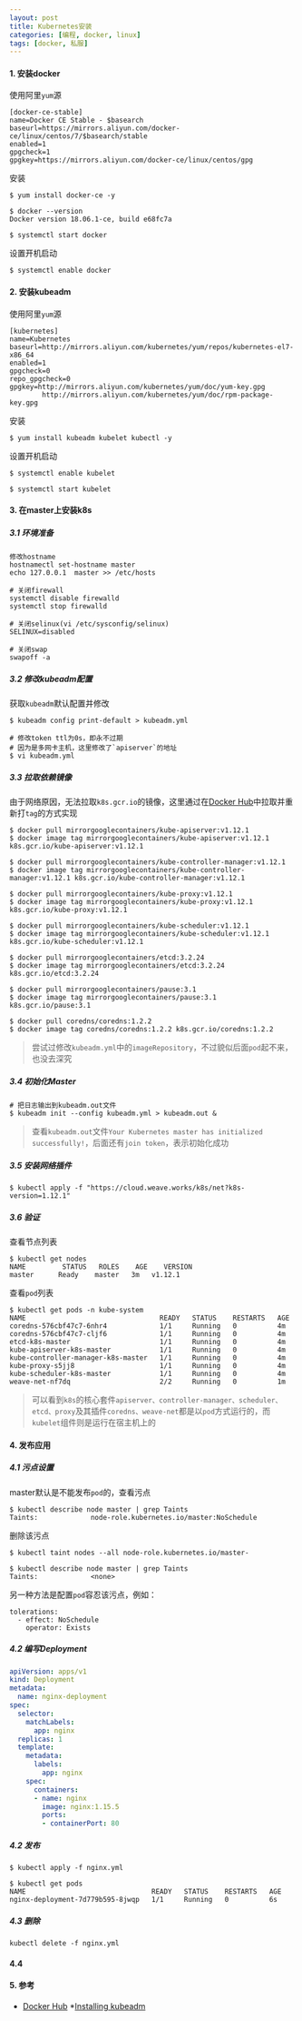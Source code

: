 ```yaml
---
layout: post
title: Kubernetes安装
categories: [编程, docker, linux]
tags: [docker, 私服]
---
```



>

#### 1. 安装docker

使用阿里`yum`源
```
[docker-ce-stable]
name=Docker CE Stable - $basearch
baseurl=https://mirrors.aliyun.com/docker-ce/linux/centos/7/$basearch/stable
enabled=1
gpgcheck=1
gpgkey=https://mirrors.aliyun.com/docker-ce/linux/centos/gpg
```

安装
```
$ yum install docker-ce -y

$ docker --version
Docker version 18.06.1-ce, build e68fc7a

$ systemctl start docker
```

设置开机启动

```
$ systemctl enable docker
```

#### 2. 安装kubeadm

使用阿里`yum`源
```
[kubernetes]
name=Kubernetes
baseurl=http://mirrors.aliyun.com/kubernetes/yum/repos/kubernetes-el7-x86_64
enabled=1
gpgcheck=0
repo_gpgcheck=0
gpgkey=http://mirrors.aliyun.com/kubernetes/yum/doc/yum-key.gpg
        http://mirrors.aliyun.com/kubernetes/yum/doc/rpm-package-key.gpg
```

安装
```
$ yum install kubeadm kubelet kubectl -y
```

设置开机启动
```
$ systemctl enable kubelet

$ systemctl start kubelet
```

#### 3. 在master上安装k8s

##### 3.1 环境准备

```
修改hostname
hostnamectl set-hostname master
echo 127.0.0.1  master >> /etc/hosts

# 关闭firewall
systemctl disable firewalld
systemctl stop firewalld

# 关闭selinux(vi /etc/sysconfig/selinux)
SELINUX=disabled

# 关闭swap
swapoff -a
```

##### 3.2 修改kubeadm配置

获取`kubeadm`默认配置并修改
```
$ kubeadm config print-default > kubeadm.yml

# 修改token ttl为0s，即永不过期
# 因为是多网卡主机，这里修改了`apiserver`的地址
$ vi kubeadm.yml
```

##### 3.3 拉取依赖镜像

由于网络原因，无法拉取`k8s.gcr.io`的镜像，这里通过在[Docker Hub](https://hub.docker.com)中拉取并重新打`tag`的方式实现

```
$ docker pull mirrorgooglecontainers/kube-apiserver:v1.12.1
$ docker image tag mirrorgooglecontainers/kube-apiserver:v1.12.1 k8s.gcr.io/kube-apiserver:v1.12.1

$ docker pull mirrorgooglecontainers/kube-controller-manager:v1.12.1
$ docker image tag mirrorgooglecontainers/kube-controller-manager:v1.12.1 k8s.gcr.io/kube-controller-manager:v1.12.1

$ docker pull mirrorgooglecontainers/kube-proxy:v1.12.1
$ docker image tag mirrorgooglecontainers/kube-proxy:v1.12.1 k8s.gcr.io/kube-proxy:v1.12.1

$ docker pull mirrorgooglecontainers/kube-scheduler:v1.12.1
$ docker image tag mirrorgooglecontainers/kube-scheduler:v1.12.1 k8s.gcr.io/kube-scheduler:v1.12.1

$ docker pull mirrorgooglecontainers/etcd:3.2.24
$ docker image tag mirrorgooglecontainers/etcd:3.2.24 k8s.gcr.io/etcd:3.2.24

$ docker pull mirrorgooglecontainers/pause:3.1
$ docker image tag mirrorgooglecontainers/pause:3.1 k8s.gcr.io/pause:3.1

$ docker pull coredns/coredns:1.2.2
$ docker image tag coredns/coredns:1.2.2 k8s.gcr.io/coredns:1.2.2
```

> 尝试过修改`kubeadm.yml`中的`imageRepository`，不过貌似后面`pod`起不来，也没去深究

##### 3.4 初始化Master

```
# 把日志输出到kubeadm.out文件
$ kubeadm init --config kubeadm.yml > kubeadm.out &
```

> 查看`kubeadm.out`文件`Your Kubernetes master has initialized successfully!`，后面还有`join token`，表示初始化成功

##### 3.5 安装网络插件

```
$ kubectl apply -f "https://cloud.weave.works/k8s/net?k8s-version=1.12.1"
```

##### 3.6 验证

查看节点列表
```
$ kubectl get nodes
NAME         STATUS   ROLES    AGE    VERSION
master      Ready    master   3m   v1.12.1
```

查看`pod`列表
```
$ kubectl get pods -n kube-system
NAME                                 READY   STATUS    RESTARTS   AGE
coredns-576cbf47c7-6nhr4             1/1     Running   0          4m
coredns-576cbf47c7-cljf6             1/1     Running   0          4m
etcd-k8s-master                      1/1     Running   0          4m
kube-apiserver-k8s-master            1/1     Running   0          4m
kube-controller-manager-k8s-master   1/1     Running   0          4m
kube-proxy-s5jj8                     1/1     Running   0          4m
kube-scheduler-k8s-master            1/1     Running   0          4m
weave-net-nf7dq                      2/2     Running   0          1m
```

> 可以看到`k8s`的核心套件`apiserver、controller-manager、scheduler、etcd、proxy`及其插件`coredns、weave-net`都是以`pod`方式运行的，而`kubelet`组件则是运行在宿主机上的

#### 4. 发布应用

##### 4.1 污点设置

master默认是不能发布`pod`的，查看污点
```
$ kubectl describe node master | grep Taints
Taints:             node-role.kubernetes.io/master:NoSchedule
```

删除该污点
```
$ kubectl taint nodes --all node-role.kubernetes.io/master-

$ kubectl describe node master | grep Taints
Taints:             <none>
```

另一种方法是配置`pod`容忍该污点，例如：

```
tolerations:
  - effect: NoSchedule
    operator: Exists
```

##### 4.2 编写Deployment

```yaml
apiVersion: apps/v1
kind: Deployment
metadata:
  name: nginx-deployment
spec:
  selector:
    matchLabels:
      app: nginx
  replicas: 1
  template:
    metadata:
      labels:
        app: nginx
    spec:
      containers:
      - name: nginx
        image: nginx:1.15.5
        ports:
        - containerPort: 80
```

##### 4.2 发布
```
$ kubectl apply -f nginx.yml

$ kubectl get pods
NAME                               READY   STATUS    RESTARTS   AGE
nginx-deployment-7d779b595-8jwqp   1/1     Running   0          6s
```

##### 4.3 删除

```
kubectl delete -f nginx.yml
```

#### 4.4

#### 5. 参考

* [Docker Hub](https://hub.docker.com/)
*[Installing kubeadm](https://kubernetes.io/docs/setup/independent/install-kubeadm/)